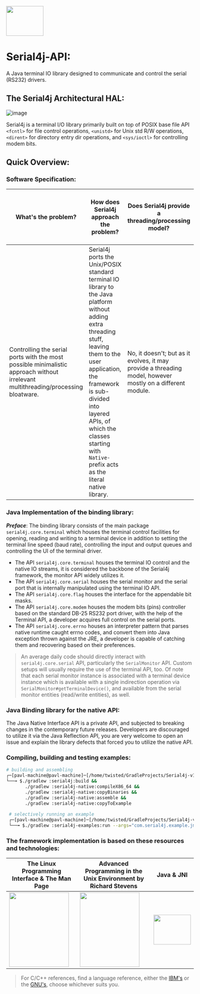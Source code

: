 <p>  <a href="https://software-hardware-codesign.github.io/Serial4j-v1"> <img src="https://github.com/Software-Hardware-Codesign/Serial4j-v1/blob/master/.repo-resources/assets/serial-4j-rounded-corners.png" height=80 width=100/> </a> </p> 

# Serial4j-API:

A Java terminal IO library designed to communicate and control the serial (RS232) drivers.

## The Serial4j Architectural HAL:

![image](https://user-images.githubusercontent.com/60224159/189999625-fd667e7c-b219-4aa8-a91f-c9809dcef225.png)

Serial4j is a terminal I/O library primarily built on top of POSIX base file API `<fcntl>` for file control operations, `<unistd>` for Unix std R/W operations, `<dirent>` for directory entry dir operations, and `<sys/ioctl>` for controlling modem bits.

## Quick Overview:
### Software Specification:

| What's the problem? | How does Serial4j approach the problem? | Does Serial4j provide a threading/processing model? | Can I use `libserial4j` dynamic library only? | Is it easy to build my own serial monitor on top of Serial4j? | From where should I start, should I learn the Unix/POSIX interface first? | What about other operating systems and machines? | What's jMonkeyEngine? | Can I use Serial4j with other game engines (C++/Python)? |
|---------------------|-----------------------------------------|-----------------------------------------------------|------------------------------------------------|------------------|----------------------------------|--------------------------------------|------------------------------|--------------------------|
| Controlling the serial ports with the most possible minimalistic approach without irrelevant multithreading/processing bloatware. | Serial4j ports the Unix/POSIX standard terminal IO library to the Java platform without adding extra threading stuff, leaving them to the user application, the framework is sub-divided into layered APIs, of which the classes starting with `Native-` prefix acts as the literal native library. | No, it doesn't; but as it evolves, it may provide a threading model, however mostly on a different module. | Yes, you can do this and there are ongoing optimizations to remove the JNI source binaries for C++ applications cross-compatibility. | Yes, yes, and yes, the `serial/monitor` package has the right tools! | Currently, you can start testing the examples provided in the `serial4j-examples` modules, but knowing how the Unix terminal works will help you to understand the bit manipulations taking place at the terminal flags part. | The library hasn't been tested on Windows, Mac, and Android, yet, it should work on Unix/POSIX standard-based systems, that include Mac and Android! | jMonkeyEngine is a complete code-first approach modern 3D game engine written primarily in Java, Serial4j has an example operating a serial monitor inside a game, COOL! | Of course, you CAN, as Serial4j is built into a dynamic library `libserial4j` that's independent of Java! |

### Java Implementation of the binding library:
_**Preface**_: The binding library consists of the main package `serial4j.core.terminal` which houses the terminal control facilities for opening, reading and writing to 
a terminal device in addition to setting the terminal line speed (baud rate), controlling the input and output queues and controlling the UI of the terminal driver.  
- The API `serial4j.core.terminal` houses the terminal IO control and the native IO streams, it is considered the backbone of the Serial4j framework, the monitor API widely utilizes it.
- The API `serial4j.core.serial` houses the serial monitor and the serial port that is internally manipulated using the terminal IO API.
- The API `serial4j.core.flag` houses the interface for the appendable bit masks.
- The API `serial4j.core.modem` houses the modem bits (pins) controller based on the standard DB-25 RS232 port driver, with the help of the Terminal API, a developer acquires full control on the serial ports.
- The API `serial4j.core.errno` houses an interpreter pattern that parses native runtime caught errno codes, and convert them into Java exception thrown against the JRE, a developer is capable of catching them and recovering based on their preferences.

> An average daily code should directly interact with `serial4j.core.serial` API, particularly the `SerialMonitor` API.
> Custom setups will usually require the use of the terminal API, too. Of note that each serial monitor instance is associated with a terminal device instance 
> which is available with a single indirection operation via `SerialMonitor#getTerminalDevice()`, and available from the serial monitor entities (read/write entities),
> as well.

### Java Binding library for the native API:
The Java Native Interface API is a private API, and subjected to breaking changes in the contemporary future releases. Developers are 
discouraged to utilize it via the Java Reflection API, you are very welcome to open an issue and explain the library defects that forced 
you to utilize the native API.

### Compiling, building and testing examples:
```bash
# building and assembling
┌─[pavl-machine@pavl-machine]─[/home/twisted/GradleProjects/Serial4j-v1]
└──╼ $./gradlew :serial4j:build && 
       ./gradlew :serial4j-native:compileX86_64 && 
       ./gradlew :serial4j-native:copyBinaries && 
       ./gradlew :serial4j-native:assemble && 
       ./gradlew :serial4j-native:copyToExample
 
 # selectively running an example
 ┌─[pavl-machine@pavl-machine]─[/home/twisted/GradleProjects/Serial4j-v1]
 └──╼ $./gradlew :serial4j-examples:run --args="com.serial4j.example.jme.RollingTheMonkey  /dev/ttyUSB0"
 ```

### The framework implementation is based on these resources and technologies: 

| The Linux Programming Interface & The Man Page                                                                                           | Advanced Programming in the Unix Environment by Richard Stevens                                                                                                                              | Java & JNI |
|------------------------------------------------------------------------------------------------------------------------------------------|----------------------------------------------------------------------------------------------------------------------------------------------------------------------------------------------|------------|
| <a href="https://man7.org/index.html"> <img width=160 height=200 src="https://man7.org/tlpi/cover/TLPI-front-cover-small-256.png"/> </a> | <a href="https://www.amazon.com/Advanced-Programming-UNIX-Environment-3rd/dp/0321637739"> <img width=160 height=200 src="https://m.media-amazon.com/images/I/41RBNJ1IfZL._SY466_.jpg"/> </a> | <a href="https://docs.oracle.com/en/java/javase/21/"> <img width=100 height=80 src="https://docs.oracle.com/en/java/sp_common/shared-images/duke-jetsurf-no-cloud64.png"/> </a>  |

> For C/C++ references, find a language reference, either the [IBM's](https://www.ibm.com/docs/en/i/7.5?topic=c-ile-cc-language-reference) or the [GNU's](https://www.gnu.org/software/gnu-c-manual/gnu-c-manual.html), choose whichever suits you.
